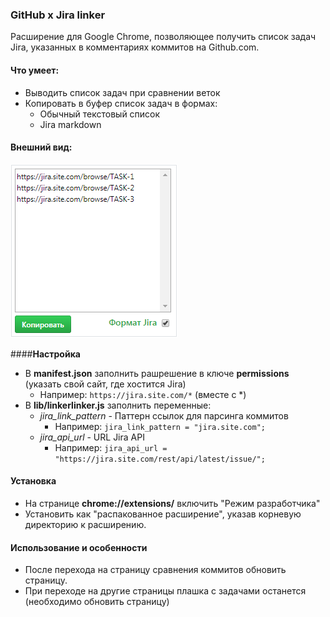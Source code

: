 ### GitHub x Jira linker
Расширение для Google Chrome, позволяющее получить список задач Jira, указанных в комментариях коммитов на Github.com.
#### **Что умеет:**
- Выводить список задач при сравнении веток
- Копировать в буфер список задач в формах:
    - Обычный текстовый список
    - Jira markdown

#### **Внешний вид:**
![example](example.png)

####**Настройка**
- В **manifest.json** заполнить рашрешение в ключе **permissions** (указать свой сайт, где хостится Jira)
    - Например: `https://jira.site.com/*` (вместе с *)
- В **lib/linkerlinker.js** заполнить переменные:
    - *jira_link_pattern* - Паттерн ссылок для парсинга коммитов
        - Например: `jira_link_pattern = "jira.site.com";`
    - *jira_api_url* - URL Jira API
        - Например: `jira_api_url = "https://jira.site.com/rest/api/latest/issue/";`

#### **Установка**
- На странице **chrome://extensions/** включить "Режим разработчика"
- Установить как "распакованное расширение", указав корневую директорию к расширению.

#### **Использование и особенности**
- После перехода на страницу сравнения коммитов обновить страницу.
- При переходе на другие страницы плашка с задачами останется (необходимо обновить страницу)
